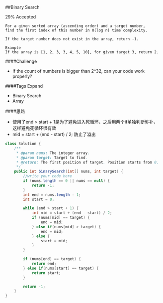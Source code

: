 ##Binary Search

29% Accepted

    For a given sorted array (ascending order) and a target number,
    find the first index of this number in O(log n) time complexity.

    If the target number does not exist in the array, return -1.

	Example
	If the array is [1, 2, 3, 3, 4, 5, 10], for given target 3, return 2.

####Challenge
- If the count of numbers is bigger than 2^32, can your code work properly?

####Tags Expand
- Binary Search
- Array

####思路
- 使用了end > start + 1是为了避免进入死循环，之后用两个if单独判断弥补，这样避免死循环很有效
- mid = start + (end - start) / 2; 防止了溢出

```java
class Solution {
    /**
     * @param nums: The integer array.
     * @param target: Target to find.
     * @return: The first position of target. Position starts from 0.
     */
    public int binarySearch(int[] nums, int target) {
        //write your code here
        if (nums.length == 0 || nums == null) {
            return -1;
        }
        int end = nums.length - 1;
        int start = 0;

        while (end > start + 1) {
            int mid = start + (end - start) / 2;
            if (nums[mid] == target) {
                end = mid;
            } else if(nums[mid] > target) {
                end = mid;
            } else {
                start = mid;
            }
        }

        if (nums[end] == target) {
            return end;
        } else if(nums[start] == target) {
            return start;
        }

        return -1;
    }
}

```
